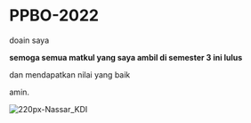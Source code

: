 # PPBO-2022

doain saya

**semoga semua matkul yang saya ambil di semester 3 ini lulus**

dan mendapatkan nilai yang baik

amin.


![220px-Nassar_KDI](https://user-images.githubusercontent.com/91838700/208236476-f1a17b55-6deb-41cf-a706-d219be3ae09f.jpg)
